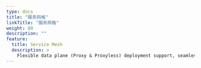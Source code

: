 ```yaml
---
type: docs
title: "服务网格"
linkTitle: "服务网格"
weight: 80
description: ""
feature:
  title: Service Mesh
  description: >
    Flexible data plane (Proxy & Proxyless) deployment support, seamless access to the Istio control plane governance system.
---
```

